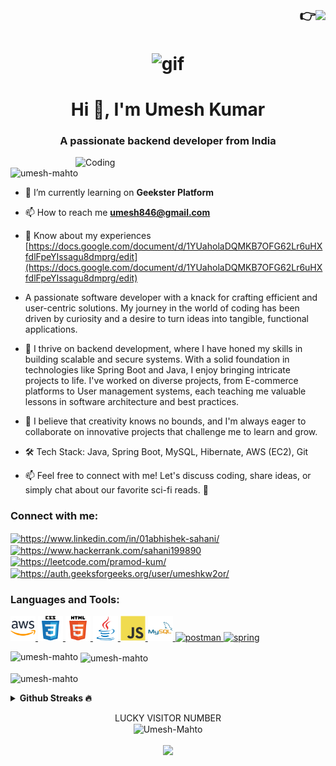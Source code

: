 <h2 align="right">👉<a href="https://drive.google.com/file/d/1igO8oLeIBQ6M3cDSsx7LYjuLDjGkLrxt/view?usp=share_link"><img width="100"src="https://encrypted-tbn0.gstatic.com/images?q=tbn:ANd9GcTB4UElvOe_MgXaCy-Ot2OAxvihSy_W2TisPg&usqp=CAU"> </a></h2>
<h1 align="center"><img alt="gif" src="https://www.ismartrecruit.com/upload/blog/main_image/Senior_Java_Developer_Job_Description_Template.jpg"></h1>
<h1 align="center">Hi 👋, I'm Umesh Kumar</h1>
<h3 align="center">A passionate backend developer from India</h3>

<img align="right" alt="Coding" width="400" src="https://camo.githubusercontent.com/e20822b4282c07ffd010cd05f855a6561d3b62358ca9e607e4901288dd748fcb/68747470733a2f2f63646e2e6472696262626c652e636f6d2f75736572732f323133313939332f73637265656e73686f74732f343934383733362f74686f75676874776f726b732d6769665f6472696262626c652e676966">

<p align="left"> <img src="https://komarev.com/ghpvc/?username=umesh-mahto&label=Profile%20views&color=0e75b6&style=flat" alt="umesh-mahto" /> </p>

- 🌱 I’m currently learning on **Geekster Platform**

- 📫 How to reach me **umesh846@gmail.com**

- 📄 Know about my experiences [https://docs.google.com/document/d/1YUaholaDQMKB7OFG62Lr6uHXfdlFpeYIssagu8dmprg/edit](https://docs.google.com/document/d/1YUaholaDQMKB7OFG62Lr6uHXfdlFpeYIssagu8dmprg/edit)
 - A passionate software developer with a knack for crafting efficient and user-centric solutions. 
My journey in the world of coding has been driven by curiosity and a desire to turn ideas into tangible, functional applications.

- 🚀 I thrive on backend development, where I have honed my skills in building scalable and secure systems. 
With a solid foundation in technologies like Spring Boot and Java, I enjoy bringing intricate projects to life. 
I've worked on diverse projects, from E-commerce platforms to User management systems, 
each teaching me valuable lessons in software architecture and best practices.

- 🌟 I believe that creativity knows no bounds, and I'm always eager to collaborate on innovative projects that challenge me to learn and grow.

- 🛠️ Tech Stack: Java, Spring Boot, MySQL, Hibernate, AWS (EC2), Git

- 📫 Feel free to connect with me! Let's discuss coding, share ideas, or simply chat about our favorite sci-fi reads. 🌌

<h3 align="left">Connect with me:</h3>
<p align="left">
<a href="https://www.linkedin.com/in/umeshkrmahto/" target="blank"><img align="center" src="https://raw.githubusercontent.com/rahuldkjain/github-profile-readme-generator/master/src/images/icons/Social/linked-in-alt.svg" alt="https://www.linkedin.com/in/01abhishek-sahani/" height="30" width="40" /></a>
<a href="https://www.hackerrank.com/pramodkumar91281?hr_r=1" target="blank"><img align="center" src="https://raw.githubusercontent.com/rahuldkjain/github-profile-readme-generator/master/src/images/icons/Social/hackerrank.svg" alt="https://www.hackerrank.com/sahani199890" height="30" width="40" /></a>
<a href="https://leetcode.com/pramod-kum/" target="blank"><img align="center" src="https://raw.githubusercontent.com/rahuldkjain/github-profile-readme-generator/master/src/images/icons/Social/leet-code.svg" alt="https://leetcode.com/pramod-kum/" height="30" width="40" /></a>
<a href="https://auth.geeksforgeeks.org/user/https://auth.geeksforgeeks.org/user/umeshkw2or/" target="blank"><img align="center" src="https://raw.githubusercontent.com/rahuldkjain/github-profile-readme-generator/master/src/images/icons/Social/geeks-for-geeks.svg" alt="https://auth.geeksforgeeks.org/user/umeshkw2or/" height="30" width="40" /></a>
</p>

<h3 align="left">Languages and Tools:</h3>
<p align="left"> <a href="https://aws.amazon.com" target="_blank" rel="noreferrer"> <img src="https://raw.githubusercontent.com/devicons/devicon/master/icons/amazonwebservices/amazonwebservices-original-wordmark.svg" alt="aws" width="40" height="40"/> </a> <a href="https://www.w3schools.com/css/" target="_blank" rel="noreferrer"> <img src="https://raw.githubusercontent.com/devicons/devicon/master/icons/css3/css3-original-wordmark.svg" alt="css3" width="40" height="40"/> </a> <a href="https://www.w3.org/html/" target="_blank" rel="noreferrer"> <img src="https://raw.githubusercontent.com/devicons/devicon/master/icons/html5/html5-original-wordmark.svg" alt="html5" width="40" height="40"/> </a> <a href="https://www.java.com" target="_blank" rel="noreferrer"> <img src="https://raw.githubusercontent.com/devicons/devicon/master/icons/java/java-original.svg" alt="java" width="40" height="40"/> </a> <a href="https://developer.mozilla.org/en-US/docs/Web/JavaScript" target="_blank" rel="noreferrer"> <img src="https://raw.githubusercontent.com/devicons/devicon/master/icons/javascript/javascript-original.svg" alt="javascript" width="40" height="40"/> </a> <a href="https://www.mysql.com/" target="_blank" rel="noreferrer"> <img src="https://raw.githubusercontent.com/devicons/devicon/master/icons/mysql/mysql-original-wordmark.svg" alt="mysql" width="40" height="40"/> </a> <a href="https://postman.com" target="_blank" rel="noreferrer"> <img src="https://www.vectorlogo.zone/logos/getpostman/getpostman-icon.svg" alt="postman" width="40" height="40"/> </a> <a href="https://spring.io/" target="_blank" rel="noreferrer"> <img src="https://www.vectorlogo.zone/logos/springio/springio-icon.svg" alt="spring" width="40" height="40"/> </a> </p>

<p><img align="left" src="https://github-readme-stats.vercel.app/api/top-langs?username=umesh-mahto&show_icons=true&locale=en&layout=compact" alt="umesh-mahto" /></p>

<p>&nbsp;<img align="center" src="https://github-readme-stats.vercel.app/api?username=umesh-mahto&show_icons=true&locale=en" alt="umesh-mahto" /></p>

<p><img align="center" src="https://github-readme-streak-stats.herokuapp.com/?user=umesh-mahto&" alt="umesh-mahto" /></p>
<details>	
  <summary><b> Github Streaks 🔥</b></summary><br>
  <p align="center">
  <a href="#"><img width="500px" src="https://github-readme-streak-stats.herokuapp.com/?user=Umesh-Mahto&hide_border=true&theme=merko"></a></p>
</details>

<p align="center">LUCKY VISITOR NUMBER</br><img title="title" align="center" alt="Umesh-Mahto" width="200" src="https://profile-counter.glitch.me/Umesh-Mahto/count.svg" /></p>

<p align="center">
    <img align="center" width="550px" src="https://user-images.githubusercontent.com/6468571/156074492-bfefbd6c-0545-4f0a-9823-b73b11871e83.png" />
</p>
